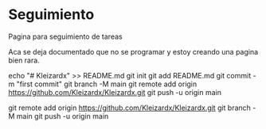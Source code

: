 # Seguimiento
Pagina para seguimiento de tareas

Aca se deja documentado que no se programar y estoy creando una pagina bien rara. 


echo "# Kleizardx" >> README.md
git init
git add README.md
git commit -m "first commit"
git branch -M main
git remote add origin https://github.com/Kleizardx/Kleizardx.git
git push -u origin main


git remote add origin https://github.com/Kleizardx/Kleizardx.git
git branch -M main
git push -u origin main
